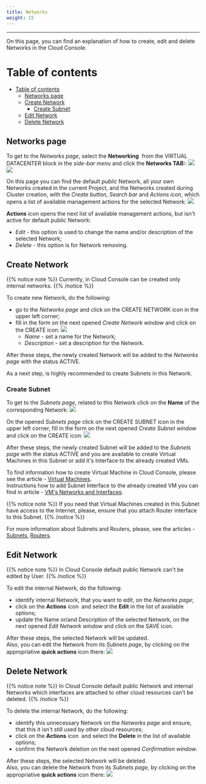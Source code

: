 ```yaml
---
title: Networks
weight: 15
---
```

___
On this page, you can find an explanation of how to create, edit and delete Networks in the Cloud Console.

# Table of contents
- [Table of contents](#table-of-contents)
  - [Networks page](#networks-page)
  - [Create Network](#create-network)
    - [Create Subnet](#create-subnet)
  - [Edit Network](#edit-network)
  - [Delete Network](#delete-network)

## Networks page
To get to the *Networks page*, select the **Networking**  from the VIRTUAL DATACENTER block in the *side-bar menu* and click the **Networks TAB:**:
![](../../../assets/images/networks/net-1.png?width=15pc&classes=border,shadow) 
![](../../../assets/images/networks/net-13.png?width=20pc&classes=border,shadow) 

On this page you can find the default *public* Network, all your own Networks created in the current Project, and the Networks created during Cluster creation, with the *Create button*, *Search bar* and *Actions icon*, which opens a list of available management actions for the selected Network:
![](../../../assets/images/networks/2.png?classes=border,shadow) 

**Actions** icon opens the next list of available management actions, but isn't active for default public Network:
- *Edit* - this option is used to change the name and/or description of the selected Network;
- *Delete* - this option is for Network removing.

## Create Network
{{% notice note %}}
Currently, in Cloud Console can be created only internal networks.
{{% /notice %}}

To create new Network, do the following:
- go to the *Networks page* and click on the CREATE NETWORK icon in the upper left corner;  
- fill in the form on the next opened *Create Network window* and click on the CREATE icon:
![](../../../assets/images/networks/3.png?width=35pc&classes=border,shadow)  
  - *Name* - set a name for the Network; 
  - *Description* - set a description for the Network.

After these steps, the newly created Network will be added to the *Networks page* with the status ACTIVE.  

As a next step, is highly recommended to create Subnets in this Network.

### Create Subnet
To get to the *Subnets page*, related to this Network click on the **Name** of the corresponding Network:
![](../../../assets/images/networks/4.png?classes=border,shadow) 

On the opened *Subnets page* click on the CREATE SUBNET icon in the upper left corner, fill in the form on the next opened *Create Subnet window* and click on the CREATE icon:
![](../../../assets/images/networks/6.png?width=35pc&classes=border,shadow)  

After these steps, the newly created Subnet will be added to the *Subnets page* with the status ACTIVE and you are available to create Virtual Machines in this Subnet or add it's Interface to the already created VMs.  

To find information how to create Virtual Machine in Cloud Console, please see the article - [Virtual Machines](https://docs.ventuscloud.eu/products/compute/virtual-machines/).  
Instructions how to add Subnet Interface to the already created VM you can find in article - [VM's Networks and Interfaces](https://docs.ventuscloud.eu/products/networking/manage-networks/).

{{% notice note %}}
If you need that Virtual Machines created in this Subnet have access to the Internet, please, ensure that you attach Router interface to this Subnet.
{{% /notice %}}

For more information about Subnets and Routers, please, see the articles - [Subnets](https://docs.ventuscloud.eu/products/networking/subnets/), [Routers](https://docs.ventuscloud.eu/products/networking/routers/). 

## Edit Network

{{% notice note %}}
In Cloud Console default public Network can't be edited by User.
{{% /notice %}}

To edit the internal Network, do the following:
- identify internal Network, that you want to edit, on the *Networks page*;
- click on the **Actions** icon  and select the **Edit** in the list of available options;
- update the Name or/and Description of the selected Network, on the next opened *Edit Network window* and click on the SAVE icon.

After these steps, the selected Network will be updated.  
Also, you can edit the Network from its *Subnets page*, by clicking on the appropriative **quick actions** icon there:
![](../../../assets/images/networks/net-14.png?width=25pc&classes=border,shadow)  

## Delete Network

{{% notice note %}}
In Cloud Console default public Network and internal Networks which interfaces are attached to other cloud resources can't be deleted.
{{% /notice %}}

To delete the internal Network, do the following:
- identify this unnecessary Network on the *Networks page* and ensure, that this it isn't still used by other cloud resources;
- click on the **Actions** icon  and select the **Delete** in the list of available options;
- confirm the Network deletion on the next opened *Confirmation window*.

After these steps, the selected Network will be deleted.  
Also, you can delete the Network from its *Subnets page*, by clicking on the appropriative **quick actions** icon there:
![](../../../assets/images/networks/net-15.png?width=25pc&classes=border,shadow)  




